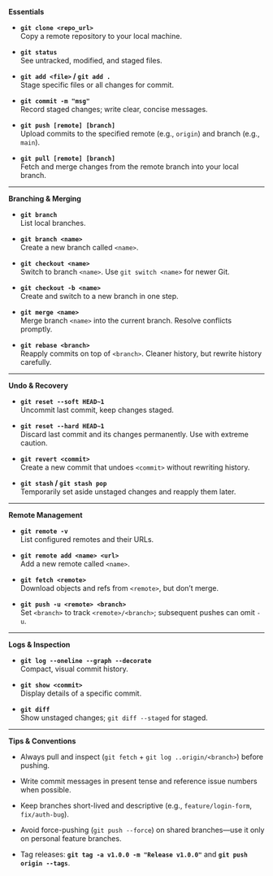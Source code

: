**Essentials**

- **`git clone <repo_url>`**  
    Copy a remote repository to your local machine.
    
- **`git status`**  
    See untracked, modified, and staged files.
    
- **`git add <file>` / `git add .`**  
    Stage specific files or all changes for commit.
    
- **`git commit -m "msg"`**  
    Record staged changes; write clear, concise messages.
    
- **`git push [remote] [branch]`**  
    Upload commits to the specified remote (e.g., `origin`) and branch (e.g., `main`).
    
- **`git pull [remote] [branch]`**  
    Fetch and merge changes from the remote branch into your local branch.
    

---

**Branching & Merging**

- **`git branch`**  
    List local branches.
    
- **`git branch <name>`**  
    Create a new branch called `<name>`.
    
- **`git checkout <name>`**  
    Switch to branch `<name>`. Use `git switch <name>` for newer Git.
    
- **`git checkout -b <name>`**  
    Create and switch to a new branch in one step.
    
- **`git merge <name>`**  
    Merge branch `<name>` into the current branch. Resolve conflicts promptly.
    
- **`git rebase <branch>`**  
    Reapply commits on top of `<branch>`. Cleaner history, but rewrite history carefully.
    

---

**Undo & Recovery**

- **`git reset --soft HEAD~1`**  
    Uncommit last commit, keep changes staged.
    
- **`git reset --hard HEAD~1`**  
    Discard last commit and its changes permanently. Use with extreme caution.
    
- **`git revert <commit>`**  
    Create a new commit that undoes `<commit>` without rewriting history.
    
- **`git stash` / `git stash pop`**  
    Temporarily set aside unstaged changes and reapply them later.
    

---

**Remote Management**

- **`git remote -v`**  
    List configured remotes and their URLs.
    
- **`git remote add <name> <url>`**  
    Add a new remote called `<name>`.
    
- **`git fetch <remote>`**  
    Download objects and refs from `<remote>`, but don’t merge.
    
- **`git push -u <remote> <branch>`**  
    Set `<branch>` to track `<remote>/<branch>`; subsequent pushes can omit `-u`.
    

---

**Logs & Inspection**

- **`git log --oneline --graph --decorate`**  
    Compact, visual commit history.
    
- **`git show <commit>`**  
    Display details of a specific commit.
    
- **`git diff`**  
    Show unstaged changes; `git diff --staged` for staged.
    

---

**Tips & Conventions**

- Always pull and inspect (`git fetch` + `git log ..origin/<branch>`) before pushing.
    
- Write commit messages in present tense and reference issue numbers when possible.
    
- Keep branches short-lived and descriptive (e.g., `feature/login-form`, `fix/auth-bug`).
    
- Avoid force-pushing (`git push --force`) on shared branches—use it only on personal feature branches.
    
- Tag releases: **`git tag -a v1.0.0 -m "Release v1.0.0"`** and **`git push origin --tags`**.